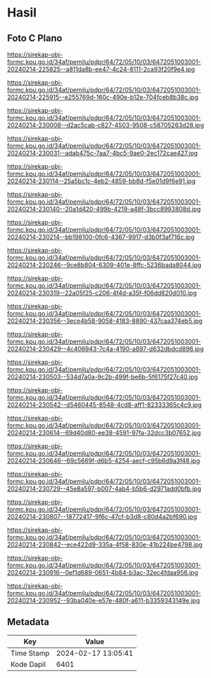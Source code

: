 # Hasil

## Foto C Plano

https://sirekap-obj-formc.kpu.go.id/34af/pemilu/pdpr/64/72/05/10/03/6472051003001-20240214-225825--a811da8b-ee47-4c24-8111-2ca93f20f9e4.jpg

https://sirekap-obj-formc.kpu.go.id/34af/pemilu/pdpr/64/72/05/10/03/6472051003001-20240214-225915--e255769d-160c-490e-b12e-704fceb8b38c.jpg

https://sirekap-obj-formc.kpu.go.id/34af/pemilu/pdpr/64/72/05/10/03/6472051003001-20240214-230008--d2ac5cab-c827-4503-9508-c58705263d28.jpg

https://sirekap-obj-formc.kpu.go.id/34af/pemilu/pdpr/64/72/05/10/03/6472051003001-20240214-230031--adab475c-7aa7-4bc5-9ae0-2ec172cae427.jpg

https://sirekap-obj-formc.kpu.go.id/34af/pemilu/pdpr/64/72/05/10/03/6472051003001-20240214-230114--25a5bc1c-4eb2-4859-bb8d-f5e01d9f6e91.jpg

https://sirekap-obj-formc.kpu.go.id/34af/pemilu/pdpr/64/72/05/10/03/6472051003001-20240214-230140--20a1d420-499b-4219-a48f-3bcc8993808d.jpg

https://sirekap-obj-formc.kpu.go.id/34af/pemilu/pdpr/64/72/05/10/03/6472051003001-20240214-230214--bb198100-0fc6-4367-9917-d3b0f3af716c.jpg

https://sirekap-obj-formc.kpu.go.id/34af/pemilu/pdpr/64/72/05/10/03/6472051003001-20240214-230246--9ce8b804-6309-401e-8ffc-5236bada8044.jpg

https://sirekap-obj-formc.kpu.go.id/34af/pemilu/pdpr/64/72/05/10/03/6472051003001-20240214-230319--22a05f25-c206-4f4d-a35f-f06dd820d010.jpg

https://sirekap-obj-formc.kpu.go.id/34af/pemilu/pdpr/64/72/05/10/03/6472051003001-20240214-230356--3ece4b58-9058-4183-8890-437caa374eb5.jpg

https://sirekap-obj-formc.kpu.go.id/34af/pemilu/pdpr/64/72/05/10/03/6472051003001-20240214-230429--4c406943-7c4a-4190-a897-d632dbdcd896.jpg

https://sirekap-obj-formc.kpu.go.id/34af/pemilu/pdpr/64/72/05/10/03/6472051003001-20240214-230503--534d7a0a-9c2b-499f-be6b-5f6175f27c40.jpg

https://sirekap-obj-formc.kpu.go.id/34af/pemilu/pdpr/64/72/05/10/03/6472051003001-20240214-230542--d5460445-8548-4cd8-aff1-82333365c4c9.jpg

https://sirekap-obj-formc.kpu.go.id/34af/pemilu/pdpr/64/72/05/10/03/6472051003001-20240214-230614--69d40d80-ee38-4591-97fa-32dcc3b07652.jpg

https://sirekap-obj-formc.kpu.go.id/34af/pemilu/pdpr/64/72/05/10/03/6472051003001-20240214-230646--69c5669f-d6b5-4254-aecf-c95b6d9a3f48.jpg

https://sirekap-obj-formc.kpu.go.id/34af/pemilu/pdpr/64/72/05/10/03/6472051003001-20240214-230729--45e8a597-b007-4ab4-b5b6-d2971add0bfb.jpg

https://sirekap-obj-formc.kpu.go.id/34af/pemilu/pdpr/64/72/05/10/03/6472051003001-20240214-230807--18772417-9f6c-47cf-b3d8-c80d4a2bf690.jpg

https://sirekap-obj-formc.kpu.go.id/34af/pemilu/pdpr/64/72/05/10/03/6472051003001-20240214-230842--ece422d9-335a-4f58-830e-41b224be4798.jpg

https://sirekap-obj-formc.kpu.go.id/34af/pemilu/pdpr/64/72/05/10/03/6472051003001-20240214-230916--0ef1d689-0651-4b84-b3ac-32ec4fdaa956.jpg

https://sirekap-obj-formc.kpu.go.id/34af/pemilu/pdpr/64/72/05/10/03/6472051003001-20240214-230952--93ba040e-e57e-480f-a611-b3359343149e.jpg


## Metadata

| Key        | Value               |
| ---------- | ------------------- |
| Time Stamp | 2024-02-17 13:05:41 |
| Kode Dapil | 6401                |




